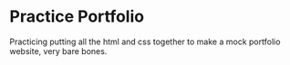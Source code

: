 # Practice Portfolio
 Practicing putting all the html and css together to make a mock portfolio website, very bare bones.
